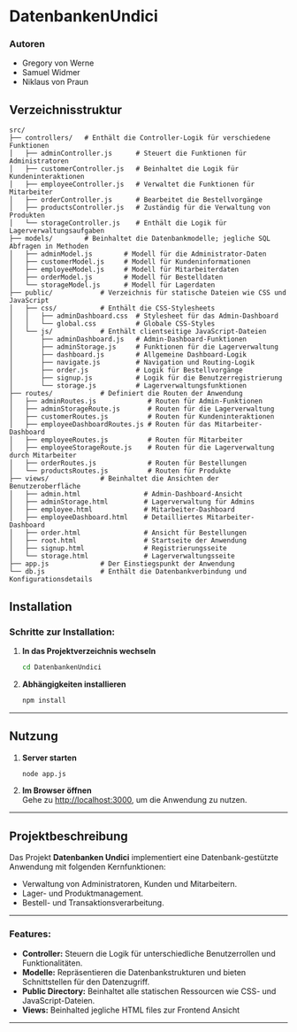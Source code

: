 # **DatenbankenUndici**

### **Autoren**
- Gregory von Werne
- Samuel Widmer
- Niklaus von Praun


## **Verzeichnisstruktur**
```
src/               
├── controllers/   # Enthält die Controller-Logik für verschiedene Funktionen
│   ├── adminController.js      # Steuert die Funktionen für Administratoren
│   ├── customerController.js   # Beinhaltet die Logik für Kundeninteraktionen
│   ├── employeeController.js   # Verwaltet die Funktionen für Mitarbeiter
│   ├── orderController.js      # Bearbeitet die Bestellvorgänge
│   ├── productsController.js   # Zuständig für die Verwaltung von Produkten
│   └── storageController.js    # Enthält die Logik für Lagerverwaltungsaufgaben
├── models/        # Beinhaltet die Datenbankmodelle; jegliche SQL Abfragen in Methoden
│   ├── adminModel.js        # Modell für die Administrator-Daten
│   ├── customerModel.js     # Modell für Kundeninformationen
│   ├── employeeModel.js     # Modell für Mitarbeiterdaten
│   ├── orderModel.js        # Modell für Bestelldaten
│   └── storageModel.js      # Modell für Lagerdaten
├── public/            # Verzeichnis für statische Dateien wie CSS und JavaScript
│   ├── css/           # Enthält die CSS-Stylesheets
│   │   ├── adminDashboard.css  # Stylesheet für das Admin-Dashboard
│   │   └── global.css          # Globale CSS-Styles
│   └── js/            # Enthält clientseitige JavaScript-Dateien
│       ├── adminDashboard.js   # Admin-Dashboard-Funktionen
│       ├── adminStorage.js     # Funktionen für die Lagerverwaltung
│       ├── dashboard.js        # Allgemeine Dashboard-Logik
│       ├── navigate.js         # Navigation und Routing-Logik
│       ├── order.js            # Logik für Bestellvorgänge
│       ├── signup.js           # Logik für die Benutzerregistrierung
│       └── storage.js          # Lagerverwaltungsfunktionen
├── routes/            # Definiert die Routen der Anwendung
│   ├── adminRoutes.js             # Routen für Admin-Funktionen
│   ├── adminStorageRoute.js       # Routen für die Lagerverwaltung
│   ├── customerRoutes.js          # Routen für Kundeninteraktionen
│   ├── employeeDashboardRoutes.js # Routen für das Mitarbeiter-Dashboard
│   ├── employeeRoutes.js          # Routen für Mitarbeiter
│   ├── employeeStorageRoute.js    # Routen für die Lagerverwaltung durch Mitarbeiter
│   ├── orderRoutes.js             # Routen für Bestellungen
│   └── productsRoutes.js          # Routen für Produkte
├── views/             # Beinhaltet die Ansichten der Benutzeroberfläche
│   ├── admin.html                # Admin-Dashboard-Ansicht
│   ├── adminStorage.html         # Lagerverwaltung für Admins
│   ├── employee.html             # Mitarbeiter-Dashboard
│   ├── employeeDashboard.html    # Detailliertes Mitarbeiter-Dashboard
│   ├── order.html                # Ansicht für Bestellungen
│   ├── root.html                 # Startseite der Anwendung
│   ├── signup.html               # Registrierungsseite
│   └── storage.html              # Lagerverwaltungsseite
├── app.js             # Der Einstiegspunkt der Anwendung
└── db.js              # Enthält die Datenbankverbindung und Konfigurationsdetails

```


## **Installation**

### **Schritte zur Installation:**

1. **In das Projektverzeichnis wechseln**  
   ```bash
   cd DatenbankenUndici
   ```

2. **Abhängigkeiten installieren**
   ```bash
   npm install
   ```

---

## **Nutzung**

1. **Server starten**
   ```bash
   node app.js
   ```

2. **Im Browser öffnen**  
   Gehe zu [http://localhost:3000](http://localhost:3000), um die Anwendung zu nutzen.

---

## **Projektbeschreibung**

Das Projekt **Datenbanken Undici** implementiert eine Datenbank-gestützte Anwendung mit folgenden Kernfunktionen:

- Verwaltung von Administratoren, Kunden und Mitarbeitern.
- Lager- und Produktmanagement.
- Bestell- und Transaktionsverarbeitung.

---

### **Features:**
- **Controller:** Steuern die Logik für unterschiedliche Benutzerrollen und Funktionalitäten.
- **Modelle:** Repräsentieren die Datenbankstrukturen und bieten Schnittstellen für den Datenzugriff.
- **Public Directory:** Beinhaltet alle statischen Ressourcen wie CSS- und JavaScript-Dateien.
- **Views:** Beinhalted jegliche HTML files zur Frontend Ansicht

---
